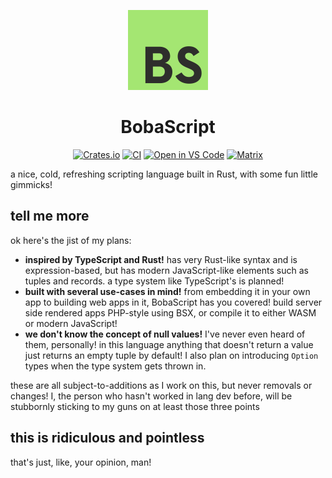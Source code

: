 <p align="center">
  <img src="./logo.svg" height="128" />
  <h1 align="center">BobaScript</h1>
</p>

<div align="center">

  [![Crates.io](https://img.shields.io/crates/v/bobascript?style=flat-square)](https://crates.io/crates/bobascript)
  [![CI](https://img.shields.io/github/workflow/status/sand-head/BobaScript/CI?event=push&style=flat-square)](https://github.com/sand-head/BobaScript/actions/workflows/ci.yml)
  [![Open in VS Code](https://img.shields.io/badge/open-in_Visual_Studio_Code-blue?logo=visualstudiocode&style=flat-square)](https://open.vscode.dev/sand-head/BobaScript)
  [![Matrix](https://img.shields.io/matrix/bobascript:schweigert.dev?server_fqdn=schweigert.dev&style=flat-square)](https://matrix.to/#/#bobascript:schweigert.dev)

</div>

a nice, cold, refreshing scripting language built in Rust, with some fun little gimmicks!

## tell me more

ok here's the jist of my plans:

- **inspired by TypeScript and Rust!** has very Rust-like syntax and is expression-based, but has modern JavaScript-like elements such as tuples and records. a type system like TypeScript's is planned!
- **built with several use-cases in mind!** from embedding it in your own app to building web apps in it, BobaScript has you covered! build server side rendered apps PHP-style using BSX, or compile it to either WASM or modern JavaScript!
- **we don't know the concept of null values!** I've never even heard of them, personally! in this language anything that doesn't return a value just returns an empty tuple by default! I also plan on introducing `Option` types when the type system gets thrown in.

these are all subject-to-additions as I work on this, but never removals or changes! I, the person who hasn't worked in lang dev before, will be stubbornly sticking to my guns on at least those three points

## this is ridiculous and pointless

that's just, like, your opinion, man!
